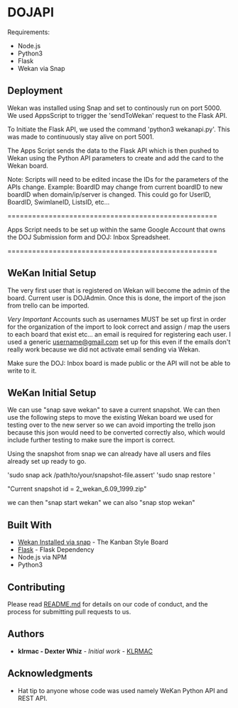 # DOJAPI
Requirements:
- Node.js
- Python3
- Flask
- Wekan via Snap


## Deployment

Wekan was installed using Snap and set to continously run on port 5000.
We used AppsScript to trigger the 'sendToWekan' request to the Flask API.

To Initiate the Flask API, we used the command 'python3 wekanapi.py'.
This was made to continuously stay alive on port 5001.

The Apps Script sends the data to the Flask API which is then pushed to Wekan using the Python API parameters to create and add the card to the Wekan board.

Note: Scripts will need to be edited incase the IDs for the parameters of the APIs change. Example: BoardID may change from current boardID to new boardID when domain/ip/server is changed. This could go for UserID, BoardID, SwimlaneID, ListsID, etc...

===================================================

Apps Script needs to be set up within the same Google Account that owns the DOJ Submission form and DOJ: Inbox Spreadsheet.

===================================================

## WeKan Initial Setup

The very first user that is registered on Wekan will become the admin of the board. Current user is DOJAdmin. Once this is done, the import of the json from trello can be imported.

*Very Important*
Accounts such as usernames MUST be set up first in order for the organization of the import to look correct and assign / map the users to each board that exist etc... an email is required for registering each user. I used a generic username@gmail.com set up for this even if the emails don't really work because we did not activate email sending via Wekan. 

Make sure the DOJ: Inbox board is made public or the API will not be able to write to it.

## WeKan Initial Setup

We can use "snap save wekan" to save a current snapshot.
We can then use the following steps to move the existing Wekan board we used for testing over to the new server so we can avoid importing the trello json because this json would need to be converted correctly also, which would include further testing to make sure the import is correct.

Using the snapshot from snap we can already have all users and files already set up ready to go.

'sudo snap ack /path/to/your/snapshot-file.assert'
'sudo snap restore <snapshot-id>'

"Current snapshot id = 2_wekan_6.09_1999.zip"

we can then "snap start wekan"
we can also "snap stop wekan"


## Built With

* [Wekan Installed via snap]([http://www.dropwizard.io/1.0.2/docs/](https://github.com/wekan/wekan-snap/wiki/Install#run-wekan-on-local-network-on-selected-port-on-computer-ip-address)) - The Kanban Style Board
* [Flask](https://flask.palletsprojects.com/en/3.0.x/installation/) - Flask Dependency
* Node.js via NPM
* Python3

## Contributing

Please read [README.md](https://github.com/klrmac) for details on our code of conduct, and the process for submitting pull requests to us.

## Authors
* **klrmac - Dexter Whiz** - *Initial work* - [KLRMAC](https://github.com/klrmac)

## Acknowledgments

* Hat tip to anyone whose code was used namely WeKan Python API and REST API.
